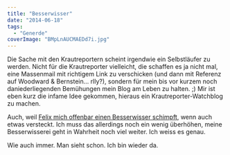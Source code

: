 ```yaml
---
title: "Besserwisser"
date: "2014-06-18"
tags:
  - "Generde"
coverImage: "BMpLnAUCMAEDd7i.jpg"
---
```


Die Sache mit den Krautreportern scheint irgendwie ein Selbstläufer zu werden. Nicht für die Krautreporter vielleicht, die schaffen es ja nicht mal, eine Massenmail mit richtigem Link zu verschicken (und dann mit Referenz auf Woodward & Bernstein… rlly?), sondern für mein bis vor kurzem noch daniederliegenden Bemühungen mein Blog am Leben zu halten. ;) Mir ist eben kurz die infame Idee gekommen, hieraus ein Krautreporter-Watchblog zu machen.

Auch, weil [Felix mich offenbar einen Besserwisser schimpft](http://wirres.net/article/articleview/7207/1/6/), wenn auch etwas versteckt. Ich muss das allerdings noch ein wenig überhöhen, meine Besserwisserei geht in Wahrheit noch viel weiter. Ich weiss es genau.

Wie auch immer. Man sieht schon. Ich bin wieder da.
